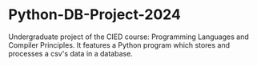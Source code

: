 # Python-DB-Project-2024
Undergraduate project of the CIED course: Programming Languages and Compiler Principles. It features a Python program which stores and processes a csv's data in a database.
